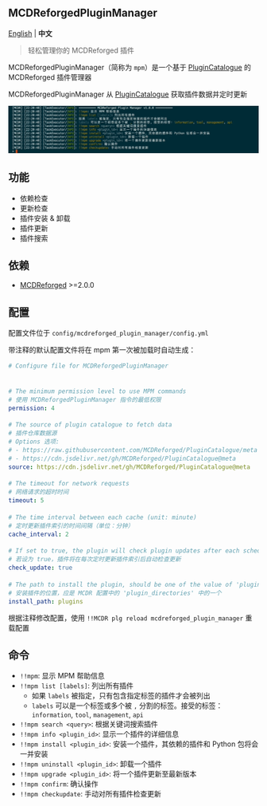 MCDReforgedPluginManager
-----

[English](./README_cn.md) | **中文**

> 轻松管理你的 MCDReforged 插件

MCDReforgedPluginManager（简称为 `mpm`）是一个基于 [PluginCatalogue](https://github.com/MCDReforged/PluginCatalogue) 的 MCDReforged 插件管理器

MCDReforgedPluginManager 从 [PluginCatalogue](https://github.com/MCDReforged/PluginCatalogue) 获取插件数据并定时更新

![overview](./screenshots/zh_cn.gif)

## 功能

- 依赖检查
- 更新检查
- 插件安装 & 卸载
- 插件更新
- 插件搜索

## 依赖

- [MCDReforged](https://github.com/Fallen-Breath/MCDReforged) >=2.0.0

## 配置

配置文件位于 `config/mcdreforged_plugin_manager/config.yml`

带注释的默认配置文件将在 mpm 第一次被加载时自动生成：

```yaml
# Configure file for MCDReforgedPluginManager


# The minimum permission level to use MPM commands
# 使用 MCDReforgedPluginManager 指令的最低权限
permission: 4

# The source of plugin catalogue to fetch data
# 插件仓库数据源
# Options 选项:
# - https://raw.githubusercontent.com/MCDReforged/PluginCatalogue/meta
# - https://cdn.jsdelivr.net/gh/MCDReforged/PluginCatalogue@meta
source: https://cdn.jsdelivr.net/gh/MCDReforged/PluginCatalogue@meta

# The timeout for network requests
# 网络请求的超时时间
timeout: 5

# The time interval between each cache (unit: minute)
# 定时更新插件索引的时间间隔（单位：分钟）
cache_interval: 2

# If set to true, the plugin will check plugin updates after each scheduled cache
# 若设为 true，插件将在每次定时更新插件索引后自动检查更新
check_update: true

# The path to install the plugin, should be one of the value of 'plugin_directories' of the MCDR config
# 安装插件的位置，应是 MCDR 配置中的 'plugin_directories' 中的一个
install_path: plugins
```

根据注释修改配置，使用 `!!MCDR plg reload mcdreforged_plugin_manager` 重载配置

## 命令

- `!!mpm`: 显示 MPM 帮助信息
- `!!mpm list [labels]`: 列出所有插件
  - 如果 `labels` 被指定，只有包含指定标签的插件才会被列出
  - `labels` 可以是一个标签或多个被 `,` 分割的标签。接受的标签：`information`, `tool`, `management`, `api`
- `!!mpm search <query>`: 根据关键词搜索插件
- `!!mpm info <plugin_id>`: 显示一个插件的详细信息
- `!!mpm install <plugin_id>`: 安装一个插件，其依赖的插件和 Python 包将会一并安装
- `!!mpm uninstall <plugin_id>`: 卸载一个插件
- `!!mpm upgrade <plugin_id>`: 将一个插件更新至最新版本
- `!!mpm confirm`: 确认操作
- `!!mpm checkupdate`: 手动对所有插件检查更新